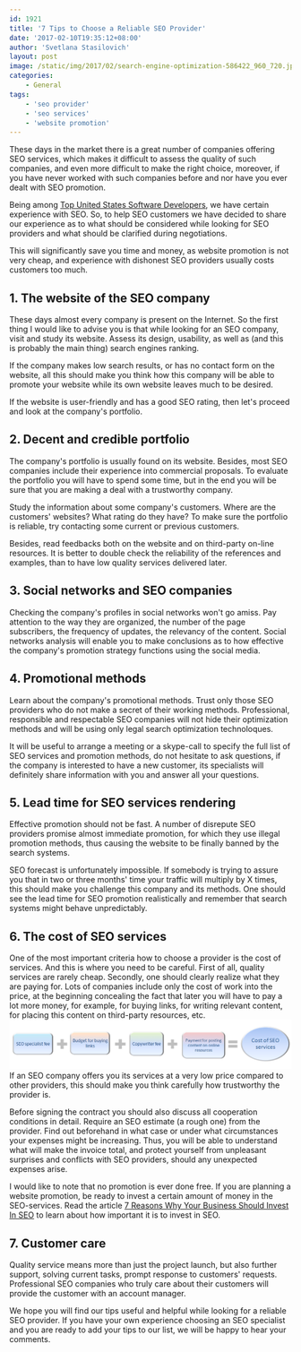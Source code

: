 ```yaml
---
id: 1921
title: '7 Tips to Choose a Reliable SEO Provider'
date: '2017-02-10T19:35:12+08:00'
author: 'Svetlana Stasilovich'
layout: post
image: /static/img/2017/02/search-engine-optimization-586422_960_720.jpg
categories:
    - General
tags:
    - 'seo provider'
    - 'seo services'
    - 'website promotion'
---
```


These days in the market there is a great number of companies offering SEO services, which makes it difficult to assess the quality of such companies, and even more difficult to make the right choice, moreover, if you have never worked with such companies before and nor have you ever dealt with SEO promotion.

Being among [Top United States Software Developers](https://www.softwaredevelopmentcompany.co/software-development-companies-us/), we have certain experience with SEO. So, to help SEO customers we have decided to share our experience as to what should be considered while looking for SEO providers and what should be clarified during negotiations.

This will significantly save you time and money, as website promotion is not very cheap, and experience with dishonest SEO providers usually costs customers too much.

## 1. The website of the SEO company

These days almost every company is present on the Internet. So the first thing I would like to advise you is that while looking for an SEO company, visit and study its website. Assess its design, usability, as well as (and this is probably the main thing) search engines ranking.

If the company makes low search results, or has no contact form on the website, all this should make you think how this company will be able to promote your website while its own website leaves much to be desired.

If the website is user-friendly and has a good SEO rating, then let's proceed and look at the company's portfolio.

## 2. Decent and credible portfolio

The company's portfolio is usually found on its website. Besides, most SEO companies include their experience into commercial proposals. To evaluate the portfolio you will have to spend some time, but in the end you will be sure that you are making a deal with a trustworthy company.

Study the information about some company's customers. Where are the customers' websites? What rating do they have? To make sure the portfolio is reliable, try contacting some current or previous customers.

Besides, read feedbacks both on the website and on third-party on-line resources. It is better to double check the reliability of the references and examples, than to have low quality services delivered later.

## 3. Social networks and SEO companies

Checking the company's profiles in social networks won't go amiss. Pay attention to the way they are organized, the number of the page subscribers, the frequency of updates, the relevancy of the content. Social networks analysis will enable you to make conclusions as to how effective the company's promotion strategy functions using the social media.

## 4. Promotional methods

Learn about the company's promotional methods. Trust only those SEO providers who do not make a secret of their working methods. Professional, responsible and respectable SEO companies will not hide their optimization methods and will be using only legal search optimization technoloques.

It will be useful to arrange a meeting or a skype-call to specify the full list of SEO services and promotion methods, do not hesitate to ask questions, if the company is interested to have a new customer, its specialists will definitely share information with you and answer all your questions.

## 5. Lead time for SEO services rendering

Effective promotion should not be fast. A number of disrepute SEO providers promise almost immediate promotion, for which they use illegal promotion methods, thus causing the website to be finally banned by the search systems.

SEO forecast is unfortunately impossible. If somebody is trying to assure you that in two or three months' time your traffic will multiply by X times, this should make you challenge this company and its methods. One should see the lead time for SEO promotion realistically and remember that search systems might behave unpredictably.

## 6. The cost of SEO services

One of the most important criteria how to choose a provider is the cost of services. And this is where you need to be careful. First of all, quality services are rarely cheap. Secondly, one should clearly realize what they are paying for. Lots of companies include only the cost of work into the price, at the beginning concealing the fact that later you will have to pay a lot more money, for example, for buying links, for writing relevant content, for placing this content on third-party resources, etc. [![Cost of SEO services](/static/img/2017/02/scheme-1.png)](/static/img/2017/02/scheme-1.png) If an SEO company offers you its services at a very low price compared to other providers, this should make you think carefully how trustworthy the provider is.

Before signing the contract you should also discuss all cooperation conditions in detail. Require an SEO estimate (a rough one) from the provider. Find out beforehand in what case or under what circumstances your expenses might be increasing. Thus, you will be able to understand what will make the invoice total, and protect yourself from unpleasant surprises and conflicts with SEO providers, should any unexpected expenses arise.

I would like to note that no promotion is ever done free. If you are planning a website promotion, be ready to invest a certain amount of money in the SEO-services. Read the article [7 Reasons Why Your Business Should Invest In SEO](http://www.forbes.com/sites/steveolenski/2014/03/26/7-reasons-why-your-business-should-invest-in-seo/#d2c4e9413377) to learn about how important it is to invest in SEO.

## 7. Customer care

Quality service means more than just the project launch, but also further support, solving current tasks, prompt response to customers' requests. Professional SEO companies who truly care about their customers will provide the customer with an account manager.

We hope you will find our tips useful and helpful while looking for a reliable SEO provider. If you have your own experience choosing an SEO specialist and you are ready to add your tips to our list, we will be happy to hear your comments.
